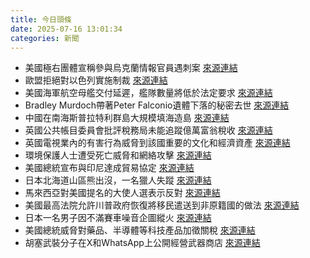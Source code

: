 ```yaml
---
title: 今日頭條
date: 2025-07-16 13:01:34
categories: 新聞            
---
```

- 美國極右團體宣稱參與烏克蘭情報官員遇刺案 [來源連結](https://www.theguardian.com/world/2025/jul/16/the-base-terrorist-group-ukraine-assassination)
- 歐盟拒絕對以色列實施制裁 [來源連結](https://www.theguardian.com/world/2025/jul/16/eu-cruel-unlawful-betrayal-palestinians-failure-sanctions-israel)
- 美國海軍航空母艦交付延遲，艦隊數量將低於法定要求 [來源連結](https://asiatimes.com/2025/07/carrier-crunch-leaves-us-unprepared-for-a-china-fight/)
- Bradley Murdoch帶著Peter Falconio遺體下落的秘密去世 [來源連結](https://www.theguardian.com/world/2025/jul/16/australian-outback-killer-bradley-murdoch-never-revealed-where-peter-falconios-body-was-now-hes-taken-his-secret-to-the-grave-ntwnfb)
- 中國在南海斯普拉特利群島大規模填海造島 [來源連結](https://asiatimes.com/2025/07/thucydides-trap-averted-china-speed-dodgy-data-and-the-houthis/)
- 英國公共帳目委員會批評稅務局未能追蹤億萬富翁稅收 [來源連結](https://www.theguardian.com/politics/2025/jul/16/hmrc-criticised-by-watchdog-for-failing-to-track-billionaires-tax)
- 英國電視業內的有害行為威脅到該國重要的文化和經濟資產 [來源連結](https://www.theguardian.com/media/2025/jul/16/british-tv-toxic-behaviour-industry-threat-gregg-wallace)
- 環境保護人士遭受死亡威脅和網絡攻擊 [來源連結](https://www.theguardian.com/environment/2025/jul/16/death-threats-online-abuse-land-climate-defenders)
- 美國總統宣布與印尼達成貿易協定 [來源連結](https://www.theguardian.com/us-news/2025/jul/16/trump-says-indonesia-to-pay-19-tariffs-buy-50-boeing-jets-under-trade-deal)
- 日本北海道山區熊出沒，一名獵人失蹤 [來源連結](https://www.theguardian.com/world/2025/jul/16/hunter-missing-in-japan-as-spate-of-bear-attacks-triggers-emergency-to-be-declared-in-northern-town)
- 馬來西亞對美國提名的大使人選表示反對 [來源連結](https://www.theguardian.com/world/2025/jul/16/an-insult-malaysians-slam-nomination-of-alpha-male-nick-adams-as-us-ambassador-ntwnfb)
- 美國最高法院允許川普政府恢復將移民遣送到非原籍國的做法 [來源連結](https://www.theguardian.com/us-news/2025/jul/16/trump-administration-deports-five-migrants-to-eswatini-in-southern-africa)
- 日本一名男子因不滿賽車噪音企圖縱火 [來源連結](https://www.japantimes.co.jp/news/2025/07/16/japan/crime-legal/attempted-arson-kart-arrest/)
- 美國總統威脅對藥品、半導體等科技產品加徵關稅 [來源連結](https://www.theguardian.com/us-news/2025/jul/16/trump-threatens-drug-pharmaceuticals-chip-tech-tariffs-august)
- 胡塞武裝分子在X和WhatsApp上公開經營武器商店 [來源連結](https://www.theguardian.com/world/2025/jul/16/houthi-linked-dealers-sell-arms-on-x-and-whatsapp-report-says)



